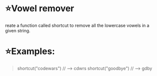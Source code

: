 # :star:Vowel remover

reate a function called shortcut to remove all the lowercase vowels in a given string.

# :star:Examples:


> shortcut("codewars") // --> cdwrs
> shortcut("goodbye")  // --> gdby